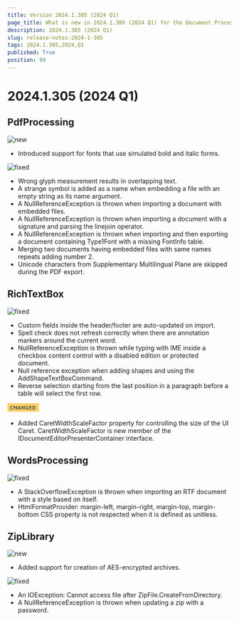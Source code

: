 ```yaml
---
title: Version 2024.1.305 (2024 Q1)
page_title: What is new in 2024.1.305 (2024 Q1) for the Document Processing Libraries
description: 2024.1.305 (2024 Q1)
slug: release-notes-2024-1-305 
tags: 2024.1.305,2024,Q1
published: True
position: 99
---
```



# 2024.1.305 (2024 Q1)


## PdfProcessing


![new](../images/new.png)

* Introduced support for fonts that use simulated bold and italic forms.

![fixed](../images/fixed.png)

* Wrong glyph measurement results in overlapping text.
* A strange symbol is added as a name when embedding a file with an empty string as its name argument.
* A NullReferenceException is thrown when importing a document with embedded files.
* A NullReferenceException is thrown when importing a document with a signature and parsing the linejoin operator.
* А NullReferenceException is thrown when importing and then exporting a document containing Type1Font with a missing FontInfo table.
* Merging two documents having embedded files with same names repeats adding number 2.
* Unicode characters from Supplementary Multilingual Plane are skipped during the PDF export.

## RichTextBox


![fixed](../images/fixed.png)

* Custom fields inside the header/footer are auto-updated on import.
* Spell check does not refresh correctly when there are annotation markers around the current word.
* NullReferenceException is thrown while typing with IME inside a checkbox content control with a disabled edition or protected document.
* Null reference exception when adding shapes and using the AddShapeTextBoxCommand.
* Reverse selection starting from the last position in a paragraph before a table will select the first row.

![changed](../images/changed.png)

* Added CaretWidthScaleFactor property for controlling the size of the UI Caret. CaretWidthScaleFactor is new member of the IDocumentEditorPresenterContainer interface.

## WordsProcessing


![fixed](../images/fixed.png)

* A StackOverflowException is thrown when importing an RTF document with a style based on itself.
* HtmlFormatProvider: margin-left, margin-right, margin-top, margin-bottom CSS property is not respected when it is defined as unitless.

## ZipLibrary


![new](../images/new.png)

* Added support for creation of AES-encrypted archives.

![fixed](../images/fixed.png)

* An IOException: Cannot access file after ZipFile.CreateFromDirectory.
* A NullReferenceException is thrown when updating a zip with a password.
